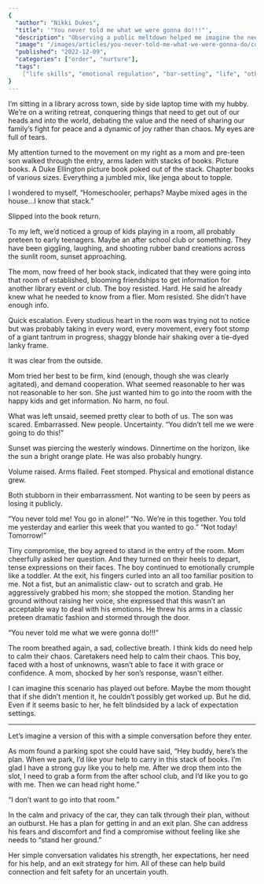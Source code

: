 ```yaml
---
{
  "author": "Nikki Dukes",
  "title": '"You never told me what we were gonna do!!!"',
  "description": "Observing a public meltdown helped me imagine the need for resources for families",
  "image": "/images/articles/you-never-told-me-what-we-were-gonna-do/cover.jpg",
  "published": "2022-12-09",
  "categories": ["order", "nurture"],
  "tags":
    ["life skills", "emotional regulation", "bar-setting", "life", "other"],
}
---
```


I’m sitting in a library across town, side by side laptop time with my hubby. We’re on a writing retreat, conquering things that need to get out of our heads and into the world, debating the value and the need of sharing our family’s fight for peace and a dynamic of joy rather than chaos. My eyes are full of tears.

My attention turned to the movement on my right as a mom and pre-teen son walked through the entry, arms laden with stacks of books. Picture books. A Duke Ellington picture book poked out of the stack. Chapter books of various sizes. Everything a jumbled mix, like jenga about to topple.

I wondered to myself, “Homeschooler, perhaps? Maybe mixed ages in the house…I know that stack.”

Slipped into the book return.

To my left, we’d noticed a group of kids playing in a room, all probably preteen to early teenagers. Maybe an after school club or something. They have been giggling, laughing, and shooting rubber band creations across the sunlit room, sunset approaching.

The mom, now freed of her book stack, indicated that they were going into that room of established, blooming friendships to get information for another library event or club. The boy resisted. Hard. He said he already knew what he needed to know from a flier. Mom resisted. She didn’t have enough info.

Quick escalation. Every studious heart in the room was trying not to notice but was probably taking in every word, every movement, every foot stomp of a giant tantrum in progress, shaggy blonde hair shaking over a tie-dyed lanky frame.

It was clear from the outside.

Mom tried her best to be firm, kind (enough, though she was clearly agitated), and demand cooperation. What seemed reasonable to her was not reasonable to her son. She just wanted him to go into the room with the happy kids and get information. No harm, no foul.

What was left unsaid, seemed pretty clear to both of us. The son was scared. Embarrassed. New people. Uncertainty. “You didn’t tell me we were going to do this!”

Sunset was piercing the westerly windows. Dinnertime on the horizon, like the sun a bright orange plate. He was also probably hungry.

Volume raised. Arms flailed. Feet stomped. Physical and emotional distance grew.

Both stubborn in their embarrassment. Not wanting to be seen by peers as losing it publicly.

“You never told me! You go in alone!”
“No. We’re in this together. You told me yesterday and earlier this week that you wanted to go.”
“Not today! Tomorrow!”

Tiny compromise, the boy agreed to stand in the entry of the room. Mom cheerfully asked her question. And they turned on their heels to depart, tense expressions on their faces. The boy continued to emotionally crumple like a toddler. At the exit, his fingers curled into an all too familiar position to me. Not a fist, but an animalistic claw- out to scratch and grab. He aggressively grabbed his mom; she stopped the motion. Standing her ground without raising her voice, she expressed that this wasn’t an acceptable way to deal with his emotions. He threw his arms in a classic preteen dramatic fashion and stormed through the door.

“You never told me what we were gonna do!!!”

The room breathed again, a sad, collective breath. I think kids do need help to calm their chaos. Caretakers need help to calm their chaos. This boy, faced with a host of unknowns, wasn’t able to face it with grace or confidence. A mom, shocked by her son’s response, wasn't either.

I can imagine this scenario has played out before. Maybe the mom thought that if she didn’t mention it, he couldn’t possibly get worked up. But he did. Even if it seems basic to her, he felt blindsided by a lack of expectation settings.

---

Let’s imagine a version of this with a simple conversation before they enter.

As mom found a parking spot she could have said, “Hey buddy, here’s the plan. When we park, I’d like your help to carry in this stack of books. I’m glad I have a strong guy like you to help me. After we drop them into the slot, I need to grab a form from the after school club, and I’d like you to go with me. Then we can head right home.”

“I don’t want to go into that room.”

In the calm and privacy of the car, they can talk through their plan, without an outburst. He has a plan for getting in and an exit plan. She can address his fears and discomfort and find a compromise without feeling like she needs to “stand her ground.”

Her simple conversation validates his strength, her expectations, her need for his help, and an exit strategy for him. All of these can help build connection and felt safety for an uncertain youth.
